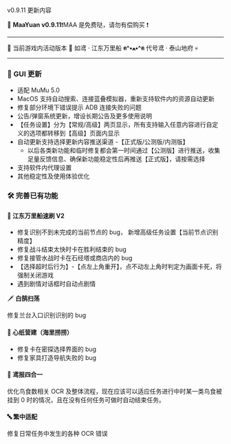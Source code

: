 v0.9.11 更新内容

🥳 **MaaYuan v0.9.11**❗MAA 是免费哒，请勿有偿购买 ❗

---

🐾 当前游戏内活动版本 🐾 如鸢 · 江东万里船 **ฅ^•ﻌ•^ฅ** 代号鸢 · 泰山地府 💀

---

### 📢 **GUI 更新**

- 适配 MuMu 5.0
- MacOS 支持自动搜索、连接蓝叠模拟器，重新支持软件内的资源自动更新
- 修复部分环境下错误提示 ADB 连接失败的问题
- 公告/弹窗系统更新，增设长期公告及更多使用说明
- 【任务设置】分为【常规/高级】两页显示，所有支持输入任意内容进行自定义的选项都转移到【高级】页面内显示
- 自动更新支持选择更新内容推送渠道 -【正式版/公测版/内测版】
  - 以后各类新功能和临时修复都会第一时间通过【公测版】进行推送，收集足量反馈信息、确保新功能稳定性后再推送【正式版】，请按需选择
- 支持软件内代理设置
- 其他稳定性及使用体验优化

### 🛠️ **完善已有功能**

#### 🚢 **江东万里船速刷 V2**

- 修复识别不到未完成的当前节点的 bug， 新增高级任务设置【当前节点识别精度】
- 修复战斗结束太快时卡在胜利结束的 bug
- 修复接管水战时卡在石经塔或商店内的 bug
- 【选择超时后行为】-【点左上角重开】，点不动左上角时判定为画面卡死，将强制关闭游戏
- 遇到剧情对话框时自动点剧情

🗡 **白鹄扫荡**

修复兰台入口识别识别的 bug

#### 🔨 **心纸营建（海里捞捞）**

- 修复卡在密探选择界面的 bug
- 修复家具打造导航失败的 bug

#### 📜 **鸢报四合一**

优化鸟食数相关 OCR 及整体流程，现在应该可以适应任务进行中时某一类鸟食被挂到 0 时的情况，且在没有任何任务可做时自动结束任务。

#### 🔤 **繁中适配**

修复日常任务中发生的各种 OCR 错误
